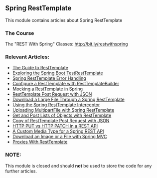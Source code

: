## Spring RestTemplate

This module contains articles about Spring RestTemplate

### The Course
The "REST With Spring" Classes: http://bit.ly/restwithspring

### Relevant Articles:
- [The Guide to RestTemplate](https://www.tom.com/rest-template)
- [Exploring the Spring Boot TestRestTemplate](https://www.tom.com/spring-boot-testresttemplate)
- [Spring RestTemplate Error Handling](https://www.tom.com/spring-rest-template-error-handling)
- [Configure a RestTemplate with RestTemplateBuilder](https://www.tom.com/spring-rest-template-builder)
- [Mocking a RestTemplate in Spring](https://www.tom.com/spring-mock-rest-template)
- [RestTemplate Post Request with JSON](https://www.tom.com/spring-resttemplate-post-json)
- [Download a Large File Through a Spring RestTemplate](https://www.tom.com/spring-resttemplate-download-large-file)
- [Using the Spring RestTemplate Interceptor](https://www.tom.com/spring-rest-template-interceptor)
- [Uploading MultipartFile with Spring RestTemplate](https://www.tom.com/spring-rest-template-multipart-upload)
- [Get and Post Lists of Objects with RestTemplate](https://www.tom.com/spring-rest-template-list)
- [Copy of RestTemplate Post Request with JSON](https://www.tom.com/spring-resttemplate-post-json-test)
- [HTTP PUT vs HTTP PATCH in a REST API](https://www.tom.com/http-put-patch-difference-spring) 
- [A Custom Media Type for a Spring REST API](https://www.tom.com/spring-rest-custom-media-type)
- [Download an Image or a File with Spring MVC](https://www.tom.com/spring-controller-return-image-file)
- [Proxies With RestTemplate](https://www.tom.com/java-resttemplate-proxy)

### NOTE:

This module is closed and should **not** be used to store the code
for any further articles.
